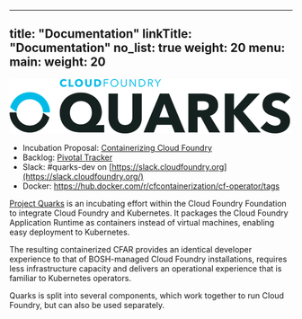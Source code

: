 
---
title: "Documentation"
linkTitle: "Documentation"
no_list: true
weight: 20
menu:
  main:
    weight: 20
---

![Quarks logo](/img/cf-operator-logo.png)

* Incubation Proposal: [Containerizing Cloud Foundry](https://docs.google.com/document/d/1_IvFf-cCR4_Hxg-L7Z_R51EKhZfBqlprrs5NgC2iO2w/edit#heading=h.lybtsdyh8res)
* Backlog: [Pivotal Tracker](https://www.pivotaltracker.com/n/projects/2192232)
* Slack: #quarks-dev on [https://slack.cloudfoundry.org](https://slack.cloudfoundry.org/)
* Docker: https://hub.docker.com/r/cfcontainerization/cf-operator/tags

[Project Quarks](https://www.cloudfoundry.org/project-quarks/) is an incubating effort within the Cloud Foundry Foundation to integrate Cloud Foundry and Kubernetes.
It packages the Cloud Foundry Application Runtime as containers instead of virtual machines, enabling easy deployment to Kubernetes.

The resulting containerized CFAR provides an identical developer experience to that of BOSH-managed Cloud Foundry installations, requires less infrastructure capacity and delivers an operational experience that is familiar to Kubernetes operators.

Quarks is split into several components, which work together to run Cloud Foundry, but can also be used separately.
